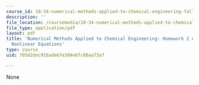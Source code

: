 ```yaml
---
course_id: 10-34-numerical-methods-applied-to-chemical-engineering-fall-2015
description: ''
file_location: /coursemedia/10-34-numerical-methods-applied-to-chemical-engineering-fall-2015/705d2dec916ade67e304e6fc80aa73a7_MIT10_34F15_Homework2_v4.pdf
file_type: application/pdf
layout: pdf
title: 'Numerical Methods Applied to Chemical Engineering: Homework 2 on Systems of
  Nonlinear Equations'
type: course
uid: 705d2dec916ade67e304e6fc80aa73a7

---
```

None